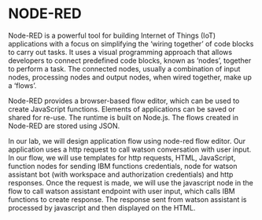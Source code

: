 # NODE-RED
Node-RED is a powerful tool for building Internet of Things (IoT) applications with a focus on simplifying the ‘wiring together’ of code blocks to carry out tasks. It uses a visual programming approach that allows developers to connect predefined code blocks, known as ‘nodes’, together to perform a task. The connected nodes, usually a combination of input nodes, processing nodes and output nodes, when wired together, make up a ‘flows’.

Node-RED provides a browser-based flow editor, which can be used to create JavaScript functions. Elements of applications can be saved or shared for re-use. The runtime is built on Node.js. The flows created in Node-RED are stored using JSON.

In our lab, we will design application flow using node-red flow editor. Our application uses a http request to call watson conversation with user input. In our flow, we will use templates for http requests, HTML, JavaScript, function nodes for sending IBM functions credentials, node for watson assistant bot (with workspace and authorization credentials) and http responses. 
Once the request is made, we will use the javascript node in the flow to call watson assistant endpoint with user input, which calls IBM functions to create response. The response sent from watson assistant is processed by javascript and then displayed on the HTML. 
